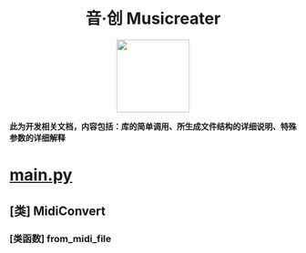 <h1 align="center">音·创 Musicreater</h1>

<p align="center">
<img width="128" height="128" src="https://gitee.com/TriM-Organization/Musicreater/raw/master/resources/msctIcon.png" >
</p>

**此为开发相关文档，内容包括：库的简单调用、所生成文件结构的详细说明、特殊参数的详细解释**

# [main.py](../Musicreater/main.py)

## [类] MidiConvert

### [类函数] from_midi_file